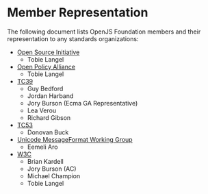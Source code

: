 # Member Representation

The following document lists OpenJS Foundation members and their representation to any standards organizations:
* [Open Source Initiative]
  * Tobie Langel
* [Open Policy Alliance]    
  * Tobie Langel
* [TC39]
  * Guy Bedford
  * Jordan Harband
  * Jory Burson (Ecma GA Representative)
  * Lea Verou
  * Richard Gibson
* [TC53]
  * Donovan Buck
* [Unicode MessageFormat Working Group]
  * Eemeli Aro
* [W3C]
  * Brian Kardell
  * Jory Burson (AC)
  * Michael Champion
  * Tobie Langel

[Open Source Initiative]: https://opensource.org/
[Open Policy Alliance]: https://opensource.org/programs/open-policy-alliance/
[TC39]: https://github.com/tc39
[TC53]: https://www.ecma-international.org/technical-committees/tc53/
[W3C]: https://www.w3.org/
[Unicode MessageFormat Working Group]: https://github.com/unicode-org/message-format-wg

